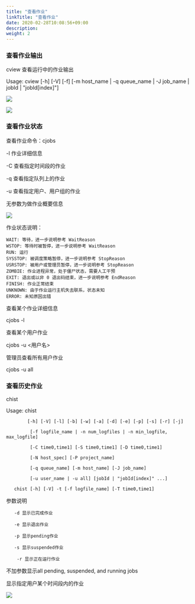 ```yaml
---
title: "查看作业"
linkTitle: "查看作业"
date: 2020-02-28T10:08:56+09:00
description:
weight: 2
---
```


### 查看作业输出

cview 查看运行中的作业输出

Usage: cview [-h] [-V] [-f] [-m host_name | -q queue_name | -J job_name | jobId | "jobId[index]"]

![](../_images/job1.png)

![](../_images/job2.png)

### 查看作业状态

查看作业命令：cjobs

-l 作业详细信息  

-C 查看指定时间段的作业 

-q 查看指定队列上的作业 

-u 查看指定用户、用户组的作业 

无参数为做作业概要信息

![](../_images/status1.png)

作业状态说明：

    WAIT: 等待，进一步说明参考 WaitReason 
    WSTOP: 等待时被暂停，进一步说明参考 WaitReason 
    RUN: 运行 
    SYSSTOP: 被调度策略暂停，进一步说明参考 StopReason 
    USRSTOP: 被用户或管理员暂停，进一步说明参考 StopReason 
    ZOMBIE: 作业进程异常，处于僵尸状态，需要人工干预 
    EXIT: 退出或以非 0 退出码结束，进一步说明参考 EndReason 
    FINISH: 作业正常结束 
    UNKNOWN: 由于作业运行主机失去联系，状态未知 
    ERROR: 未知原因出错

查看某个作业详细信息

cjobs -l <jobid>

查看某个用户作业

cjobs -u <用户名>

管理员查看所有用户作业

cjobs -u all

### 查看历史作业

chist

Usage: chist 
            
            [-h] [-V] [-l] [-b] [-w] [-a] [-d] [-e] [-p] [-s] [-r] [-j] 

             [-f logfile_name | -n num_logfiles | -n min_logfile, max_logfile]

             [-C time0,time1] [-S time0,time1] [-D time0,time1]

             [-N host_spec] [-P project_name]

             [-q queue_name] [-m host_name] [-J job_name]

             [-u user_name | -u all] [jobId | "jobId[index]" ...]

       chist [-h] [-V] -t [-f logfile_name] [-T time0,time1]

参数说明

       -d 显示已完成作业

       -e 显示退出作业

       -p 显示pending作业

       -s 显示suspended作业

        -r 显示正在运行作业

不加参数显示all pending, suspended, and running jobs

显示指定用户某个时间段内的作业

![](../_images/user_job.png)